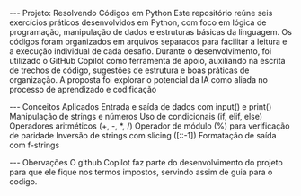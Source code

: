 --- Projeto: Resolvendo Códigos em Python
Este repositório reúne seis exercícios práticos desenvolvidos em Python, com foco em lógica de programação, manipulação de dados e estruturas básicas da linguagem. 
Os códigos foram organizados em arquivos separados para facilitar a leitura e a execução individual de cada desafio.
Durante o desenvolvimento, foi utilizado o GitHub Copilot como ferramenta de apoio, auxiliando na escrita de trechos de código, sugestões de estrutura e boas 
práticas de organização. A proposta foi explorar o potencial da IA como aliada no processo de aprendizado e codificação

--- Conceitos Aplicados
Entrada e saída de dados com input() e print()
Manipulação de strings e números
Uso de condicionais (if, elif, else)
Operadores aritméticos (+, -, *, /)
Operador de módulo (%) para verificação de paridade
Inversão de strings com slicing ([::-1])
Formatação de saída com f-strings

--- Obervações
O github Copilot faz parte do desenvolvimento do projeto para que ele fique nos termos impostos, servindo assim de guia para o codigo.
